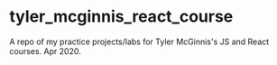 # tyler_mcginnis_react_course
A repo of my practice projects/labs for Tyler McGinnis's JS and React courses.  Apr 2020.
